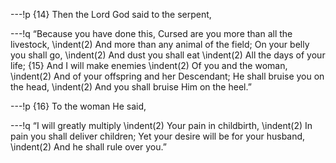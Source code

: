 ---!p
{14} Then the Lord God said to the serpent,

---!q
“Because you have done this,
Cursed are you more than all the livestock,
\indent(2) And more than any animal of the field;
On your belly you shall go,
\indent(2) And dust you shall eat
\indent(2) All the days of your life;
{15} And I will make enemies
\indent(2) Of you and the woman,
\indent(2) And of your offspring and her Descendant;
He shall bruise you on the head,
\indent(2) And you shall bruise Him on the heel.”

---!p
{16} To the woman He said,

---!q
“I will greatly multiply
\indent(2) Your pain in childbirth,
\indent(2) In pain you shall deliver children;
Yet your desire will be for your husband,
\indent(2) And he shall rule over you.”